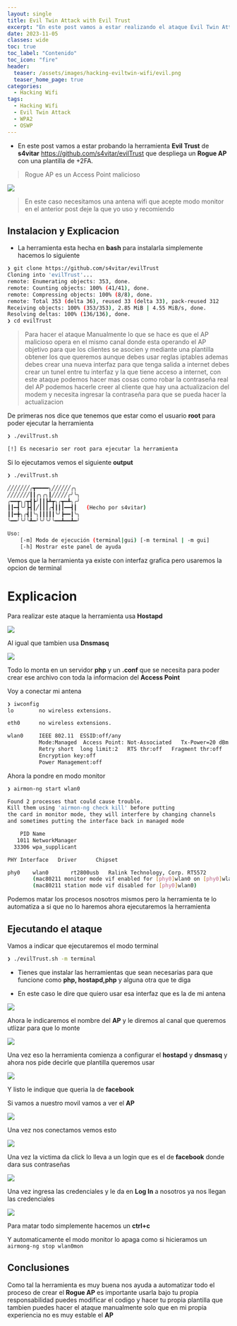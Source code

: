 ```yaml
---
layout: single
title: Evil Twin Attack with Evil Trust
excerpt: "En este post vamos a estar realizando el ataque Evil Twin Attack para obtener las credenciales de alguna red social como facebook a travez de este ataque vamos a estar empleando la herramienta de s4vitar mas conocida como evil trust"
date: 2023-11-05
classes: wide
toc: true
toc_label: "Contenido"
toc_icon: "fire"
header:
  teaser: /assets/images/hacking-eviltwin-wifi/evil.png
  teaser_home_page: true
categories:
  - Hacking Wifi
tags:  
  - Hacking Wifi
  - Evil Twin Attack
  - WPA2
  - OSWP
---
```


- En este post vamos a estar probando la herramienta **Evil Trust** de **s4vitar** <https://github.com/s4vitar/evilTrust> que despliega un **Rogue AP** con una plantilla de +2FA. 

> Rogue AP es un Access Point malicioso

![](https://i.imgur.com/Z7urRFn.png)

>En este caso necesitamos una antena wifi que acepte modo monitor en el anterior post deje la que yo uso y recomiendo

## Instalacion y Explicacion

- La herramienta esta hecha en **bash** para instalarla simplemente hacemos lo siguiente

```bash
❯ git clone https://github.com/s4vitar/evilTrust
Cloning into 'evilTrust'...
remote: Enumerating objects: 353, done.
remote: Counting objects: 100% (41/41), done.
remote: Compressing objects: 100% (8/8), done.
remote: Total 353 (delta 36), reused 33 (delta 33), pack-reused 312
Receiving objects: 100% (353/353), 2.85 MiB | 4.55 MiB/s, done.
Resolving deltas: 100% (136/136), done.
❯ cd evilTrust
```
> Para hacer el ataque Manualmente lo que se hace es que el AP malicioso opera en el mismo canal donde esta operando el AP objetivo para que los clientes se asocien y mediante una plantilla obtener los que queremos aunque debes usar reglas iptables ademas debes crear una nueva interfaz para que tenga salida a internet debes crear un tunel entre tu interfaz y la que tiene acceso a internet, con este ataque podemos hacer mas cosas como robar la contraseña real del AP podemos hacerle creer al cliente que hay una actualizacion del modem y necesita ingresar la contraseña para que se pueda hacer la actualizacion 

De primeras nos dice que tenemos que estar como el usuario **root** para poder ejecutar la herramienta

```bash
❯ ./evilTrust.sh

[!] Es necesario ser root para ejecutar la herramienta
```

Si lo ejecutamos vemos el siguiente **output**

```bash
❯ ./evilTrust.sh

╱╱╱╱╱╱╱╭┳━━━━╮╱╱╱╱╱╱╭╮
╱╱╱╱╱╱╱┃┃╭╮╭╮┃╱╱╱╱╱╭╯╰╮
╭━━┳╮╭┳┫┣╯┃┃┣┻┳╮╭┳━┻╮╭╯
┃┃━┫╰╯┣┫┃╱┃┃┃╭┫┃┃┃━━┫┃   (Hecho por s4vitar)
┃┃━╋╮╭┫┃╰╮┃┃┃┃┃╰╯┣━━┃╰╮
╰━━╯╰╯╰┻━╯╰╯╰╯╰━━┻━━┻━╯

Uso:
	[-m] Modo de ejecución (terminal|gui) [-m terminal | -m gui]
	[-h] Mostrar este panel de ayuda
```

Vemos que la herramienta ya existe con interfaz grafica pero usaremos la opcion de terminal

# Explicacion 

Para realizar este ataque la herramienta usa **Hostapd** 

![](https://i.imgur.com/xH40uAw.png)

Al igual que tambien usa **Dnsmasq** 

![](https://i.imgur.com/svcQBOz.png)

Todo lo monta en un servidor **php** y un **.conf** que se necesita para poder crear ese archivo con toda la informacion del **Access Point** 

Voy a conectar mi antena

```bash
❯ iwconfig
lo        no wireless extensions.

eth0      no wireless extensions.

wlan0     IEEE 802.11  ESSID:off/any  
          Mode:Managed  Access Point: Not-Associated   Tx-Power=20 dBm   
          Retry short  long limit:2   RTS thr:off   Fragment thr:off
          Encryption key:off
          Power Management:off
```

Ahora la pondre en modo monitor

```bash
❯ airmon-ng start wlan0

Found 2 processes that could cause trouble.
Kill them using 'airmon-ng check kill' before putting
the card in monitor mode, they will interfere by changing channels
and sometimes putting the interface back in managed mode

    PID Name
   1011 NetworkManager
  33306 wpa_supplicant

PHY	Interface	Driver		Chipset

phy0	wlan0		rt2800usb	Ralink Technology, Corp. RT5572
		(mac80211 monitor mode vif enabled for [phy0]wlan0 on [phy0]wlan0mon)
		(mac80211 station mode vif disabled for [phy0]wlan0)
```

Podemos matar los procesos nosotros mismos pero la herramienta te lo automatiza a si que no lo haremos ahora ejecutaremos la herramienta

## Ejecutando el ataque

Vamos a indicar que ejecutaremos el modo terminal

```bash
❯ ./evilTrust.sh -m terminal
```

- Tienes que instalar las herramientas que sean necesarias para que funcione como **php, hostapd,php** y alguna otra que te diga

- En este caso le dire que quiero usar esa interfaz que es la de mi antena

![](https://i.imgur.com/qx9IhiY.png)

Ahora le indicaremos el nombre del **AP** y le diremos al canal que queremos utlizar para que lo monte

![](https://i.imgur.com/3RkciOW.png)

Una vez eso la herramienta comienza a configurar el **hostapd** y **dnsmasq** y ahora nos pide decirle que plantilla queremos usar

![](https://i.imgur.com/SozhB1F.png)

Y listo le indique que queria la de **facebook** 

Si vamos a nuestro movil vamos a ver el **AP**

![](/assets/images/hacking-eviltwin-wifi/1.png)

Una vez nos conectamos vemos esto

![](https://i.imgur.com/soFFZ3i.png)

Una vez la victima da click lo lleva a un login que es el de **facebook** donde dara sus contraseñas

![](/assets/images/hacking-eviltwin-wifi/2.png)

Una vez ingresa las credenciales y le da en **Log In** a nosotros ya nos llegan las credenciales

![](https://i.imgur.com/JK4aLOm.png)

Para matar todo simplemente hacemos un **ctrl+c**

Y automaticamente el modo monitor lo apaga como si hicieramos un `airmong-ng stop wlan0mon`

## Conclusiones

Como tal la herramienta es muy buena nos ayuda a automatizar todo el proceso de crear el **Rogue AP** es importante usarla bajo tu propia responsabilidad puedes modificar el codigo y hacer tu propia plantilla que tambien puedes hacer el ataque manualmente solo que en mi propia experiencia no es muy estable el **AP** 
